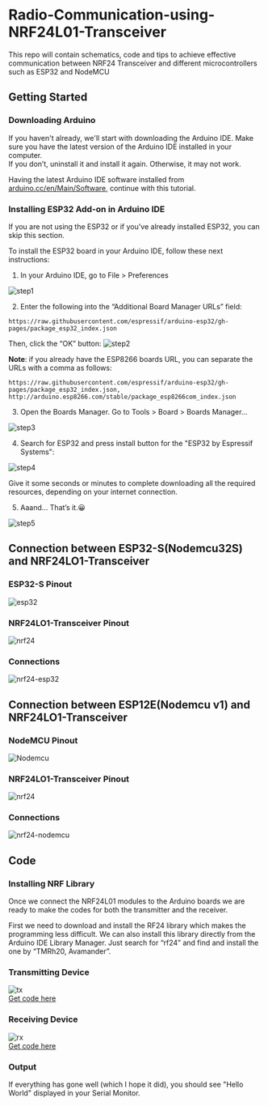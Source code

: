 # Radio-Communication-using-NRF24L01-Transceiver
This repo will contain schematics, code and tips to achieve effective communication between NRF24 Transceiver and different microcontrollers such as ESP32 and NodeMCU

## Getting Started
### Downloading Arduino

If you haven't already, we'll start with downloading the Arduino IDE.
Make sure you have the latest version of the Arduino IDE installed in your computer.
<br>
If you don’t, uninstall it and install it again. Otherwise, it may not work.

Having the latest Arduino IDE software installed from [arduino.cc/en/Main/Software](https://www.arduino.cc/en/software), continue with this tutorial.

### Installing ESP32 Add-on in Arduino IDE

If you are not using the ESP32 or if you've already installed ESP32, you can skip this section.

To install the ESP32 board in your Arduino IDE, follow these next instructions:

1. In your Arduino IDE, go to  File > Preferences

![step1](./assets/images/arduino-installation/step1.PNG)

2. Enter the following into the “Additional Board Manager URLs” field:
```
https://raw.githubusercontent.com/espressif/arduino-esp32/gh-pages/package_esp32_index.json
```
Then, click the “OK” button:
![step2](./assets/images/arduino-installation/step2.PNG)

**Note**: if you already have the ESP8266 boards URL, you can separate the URLs with a comma as follows:
```
https://raw.githubusercontent.com/espressif/arduino-esp32/gh-pages/package_esp32_index.json, http://arduino.esp8266.com/stable/package_esp8266com_index.json
```

3. Open the Boards Manager. Go to Tools > Board > Boards Manager…

![step3](./assets/images/arduino-installation/step3.PNG)

4. Search for ESP32 and press install button for the "ESP32 by Espressif Systems":

![step4](./assets/images/arduino-installation/step4.PNG)

Give it some seconds or minutes to complete downloading all the required resources, depending on your internet connection.

5. Aaand... That’s it.😀

![step5](./assets/images/arduino-installation/step5.PNG)

## Connection between ESP32-S(Nodemcu32S) and NRF24LO1-Transceiver

### ESP32-S Pinout

![esp32](./assets/images/pinout/esp32.PNG)

### NRF24LO1-Transceiver Pinout

![nrf24](./assets/images/pinout/nRF24L01-Pinout.png)

### Connections

![nrf24-esp32](./assets/images/connection/NRF-ESP32.PNG)

## Connection between ESP12E(Nodemcu v1) and NRF24LO1-Transceiver

### NodeMCU Pinout

![Nodemcu](./assets/images/pinout/NodeMCUv1.0-pinout.jpg)

### NRF24LO1-Transceiver Pinout

![nrf24](./assets/images/pinout/nRF24L01-Pinout.png)

### Connections

![nrf24-nodemcu](./assets/images/connection/NRF-NODEMCU.PNG)

## Code
### Installing NRF Library
Once we connect the NRF24L01 modules to the Arduino boards we are ready to make the codes for both the transmitter and the receiver.

First we need to download and install the RF24 library which makes the programming less difficult. We can also install this library directly from the Arduino IDE Library Manager. Just search for “rf24” and find and install the one by “TMRh20, Avamander”.


### Transmitting Device

![tx](./assets/images/snapshots/transmitter.PNG)
<br>
[Get code here](./Transmitter/Transmitter-test2/Transmitter-test2.ino)

### Receiving Device

![rx](./assets/images/snapshots/receiving.PNG)
<br>
[Get code here](./Receiver/Receiver-test2/Receiver-test2.ino)

### Output
If everything has gone well (which I hope it did), you should see "Hello World" displayed in your Serial Monitor.